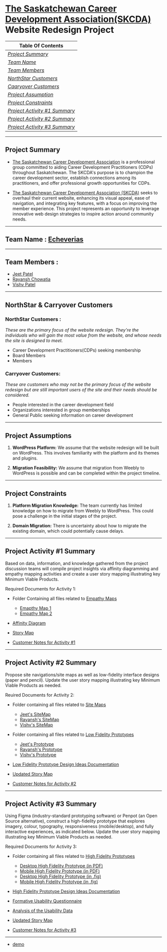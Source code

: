 # **[The Saskatchewan Career Development Association(SKCDA)](http://www.skcda.ca/) Website Redesign Project**

|  **Table Of Contents**       | 
| ------------- |
| *[Project Summary](#project-summary)*  | 
| *[Team Name](#team-name--echeverias)*   | 
| *[Team Members](#team-members)* | 
| *[NorthStar Customers](#northstar-customers)* |
| *[Caaryover Customers](#carryover-customers)* |
| *[Project Assumption](#project-assumptions)* |
| *[Project Constraints](#project-constraints)* |
| *[Project Activity #1 Summary](#project-activity-1-summary)* |
| *[Project Activity #2 Summary](#project-activity-2-summary)* |
| *[Project Activity #3 Summary](#project-activity-3-summary)* |


---

## **Project Summary**

- [The Saskatchewan Career Development Association](http://www.skcda.ca/) is a professional group committed to aiding Career Development Practitioners (CDPs) throughout Saskatchewan. The SKCDA's purpose is to champion the career development sector, establish connections among its practitioners, and offer professional growth opportunities for CDPs.

- [The Saskatchewan Career Development Association (SKCDA)](http://www.skcda.ca/) seeks to overhaul their current website, enhancing its visual appeal, ease of navigation, and integrating key features, with a focus on improving the member experience. This project represents an opportunity to leverage innovative web design strategies to inspire action around community needs.

---

## **Team Name : [Echeverias](https://github.com/Jeet0410/SKCDA-webpage/)**

---

## **Team Members :**

- [Jeet Patel](http://www.github.com/Jeet0410)
- [Rayansh Chowatia](http://www.github.com/Rayansh-Chowatia)
- [Vishv Patel](http://www.github.com/Vishvp345)

---

## **NorthStar & Carryover Customers**

### **NorthStar Customers :**

_These are the primary focus of the website redesign. They're the individuals who will gain the most value from the website, and whose needs the site is designed to meet._

- Career Development Practitioners(CDPs) seeking membership
- Board Members
- Members

### **Carryover Customers:**

_These are customers who may not be the primary focus of the website redesign but are still important users of the site and their needs should be considered._

- People interested in the career development field
- Organizations interested in group memberships
- General Public seeking information on career development

---

## **Project Assumptions**

1. **WordPress Platform:** We assume that the website redesign will be built on WordPress. This involves familiarity with the platform and its themes and plugins.

2. **Migration Feasibility:** We assume that migration from Weebly to WordPress is possible and can be completed within the project timeline.

---

## **Project Constraints**

1. **Platform Migration Knowledge:** The team currently has limited knowledge on how to migrate from Weebly to WordPress. This could pose a challenge in the initial stages of the project.

2. **Domain Migration:** There is uncertainty about how to migrate the existing domain, which could potentially cause delays.

---

## **Project Activity #1 Summary**

Based on data, information, and knowledge gathered from the project discussion teams will compile project insights via affinity diagramming and empathy mapping activities and create a user story mapping illustrating key Minimum Viable Products.

Required Documents for Activity 1:

- Folder Containing all files related to [Empathy Maps](https://github.com/Jeet0410/SKCDA-webpage/tree/main/Empathy%20Maps)
  - [Emapthy Map 1](https://github.com/Jeet0410/SKCDA-webpage/blob/main/Empathy%20Maps/empathy_map_1.pdf)
  - [Empathy Map 2](https://github.com/Jeet0410/SKCDA-webpage/blob/main/Empathy%20Maps/empathy_map_2.pdf)

- [Affinity Diagram](https://github.com/Jeet0410/SKCDA-webpage/blob/main/Affinity%20Diagram.jpg)

- [Story Map](https://github.com/Jeet0410/SKCDA-webpage/blob/main/Story%20Map/Activity_1_storyMap.jpg)

- [Customer Notes for Activity #1](https://github.com/Jeet0410/SKCDA-webpage/blob/main/Customer%20Notes/activity%201-%20customer%20notes.pdf)

---

## **Project Activity #2 Summary**

Propose site navigations/site maps as well as low-fidelity interface designs (paper and pencil). Update the user story mapping illustrating key Minimum Viable Products as needed.

Reuired Documents for Activity 2:

- Folder containing all files related to [Site Maps](https://github.com/Jeet0410/SKCDA-webpage/tree/main/Navigation(Site)%20Maps)
    - [Jeet's SiteMap](https://github.com/Jeet0410/SKCDA-webpage/blob/main/Navigation(Site)%20Maps/SiteMap_Jeet.pdf)
    - [Rayansh's SiteMap](https://github.com/Jeet0410/SKCDA-webpage/blob/main/Navigation(Site)%20Maps/SiteMap_Rayansh.pdf)
    - [Vishv's SiteMap](https://github.com/Jeet0410/SKCDA-webpage/blob/main/Navigation(Site)%20Maps/SiteMap_Vishv.pdf)

- Folder containing all files related to [Low Fidelity Prototypes](https://github.com/Jeet0410/SKCDA-webpage/tree/main/Low-fidelity%20prototype)
    - [Jeet's Prototype](https://github.com/Jeet0410/SKCDA-webpage/blob/main/Low-fidelity%20prototype/jeet_lo-fi_prototype.pdf)
    - [Rayansh's Prototype](https://github.com/Jeet0410/SKCDA-webpage/blob/main/Low-fidelity%20prototype/rayansh_lo-fi_prototype.pdf)
    - [Vishv's Prototype](https://github.com/Jeet0410/SKCDA-webpage/blob/main/Low-fidelity%20prototype/Vishv's%20low-fidality%20map.pdf)

- [Low Fidelity Prototype Design Ideas Documentation](https://github.com/Jeet0410/SKCDA-webpage/blob/main/Documents/Activity%202%20lo-fi%20design%20ideas%20documentation.pdf)

- [Updated Story Map](https://github.com/Jeet0410/SKCDA-webpage/blob/main/Story%20Map/Activity_2_Updated_StoryMap.png)

- [Customer Notes for Activity #2](https://github.com/Jeet0410/SKCDA-webpage/blob/main/Customer%20Notes/activity%202-%20Customer%20Notes.pdf)

------

## **Project Activity #3 Summary**

Using Figma (industry-standard prototyping software) or Penpot (an Open Source alternative), construct a high-fidelity prototype that explores imagery, colour, typography, responsiveness (mobile/desktop), and fully interactive experiences, as indicated below. Update the user story mapping illustrating key Minimum Viable Products as needed.

Required Documents for Activity 3:

- Folder containing all files related to [High Fidelity Prototypes](https://github.com/Jeet0410/SKCDA-webpage/tree/main/High-fidelity%20prototype)
    - [Desktop High Fidelity Prototype (in PDF)](https://github.com/Jeet0410/SKCDA-webpage/blob/main/High-fidelity%20prototype/Hi-Fi%20Prototype%20Desktop-compressed.pdf)
    - [Mobile High Fidelity Prototype (in PDF)](https://github.com/Jeet0410/SKCDA-webpage/blob/main/High-fidelity%20prototype/Hi-Fi%20Prototype%20Mobile.pdf)
    - [Desktop High Fidelity Prototype (in .fig)](https://github.com/Jeet0410/SKCDA-webpage/blob/main/High-fidelity%20prototype/Hi-Fi%20Prototype%20Desktop.fig)
    - [Mobile High Fidelity Prototype (in .fig)](https://github.com/Jeet0410/SKCDA-webpage/blob/main/High-fidelity%20prototype/Hi-Fi%20Prototype%20Mobile.fig)

- [High Fidelity Prototype Design Ideas Documentation](https://github.com/Jeet0410/SKCDA-webpage/blob/main/Documents/Activity%203%20hi-fi%20design%20ideas%20documentation.pdf)

- [Formative Usability Questionnaire](https://github.com/Jeet0410/SKCDA-webpage/blob/main/Documents/Activity%203%20formative%20questionnaire.pdf)

- [Analysis of the Usability Data](https://github.com/Jeet0410/SKCDA-webpage/blob/main/Documents/Activity%203%20Analysis%20Usability%20Data.pdf)

- [Updated Story Map](https://github.com/Jeet0410/SKCDA-webpage/blob/main/Story%20Map/Activity_3_Updated_StoryMap.jpg)

- [Customer Notes for Activity #3](https://github.com/Jeet0410/SKCDA-webpage/blob/main/Customer%20Notes/activity%203-%20Customer%20Notes.pdf)

------

- [demo](demo)
